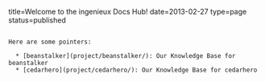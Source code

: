 title=Welcome to the ingenieux Docs Hub!
date=2013-02-27
type=page
status=published
~~~~~~

Here are some pointers:

  * [beanstalker](project/beanstalker/): Our Knowledge Base for beanstalker
  * [cedarhero](project/cedarhero/): Our Knowledge Base for cedarhero
